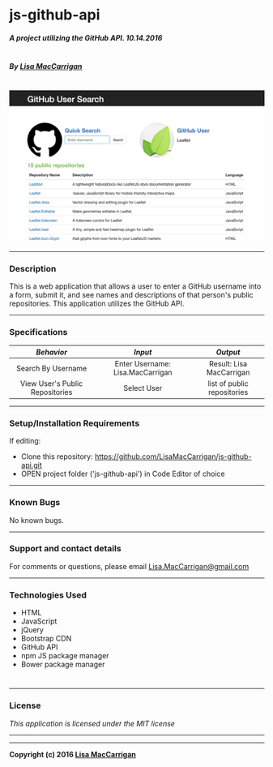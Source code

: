 # **js-github-api**

##### A project utilizing the GitHub API. 10.14.2016
#
##### By [Lisa MacCarrigan](https://github.com/lisamaccarrigan)
#
![screenshot of project main page](img/web-app.png)

----
### **Description**

This is a web application that allows a user to enter a GitHub username into a form, submit it, and see names and descriptions of that person's public repositories. This application utilizes the GitHub API.

----
### **Specifications**
| _Behavior_ | _Input_ | _Output_ |
|:---------------------------------------------------------------------:|:---------------------------------------------------------------------------:|:-------------------------------------------------------------------------------------------------------------------:|
| Search By Username | Enter Username: Lisa.MacCarrigan | Result: Lisa MacCarrigan |
| View User's Public Repositories | Select User | list of public repositories |
----
### **Setup/Installation Requirements**

If editing:
* Clone this repository: https://github.com/LisaMacCarrigan/js-github-api.git
* OPEN project folder ('js-github-api') in Code Editor of choice


----

### **Known Bugs**

No known bugs.

----
### **Support and contact details**

For comments or questions, please email Lisa.MacCarrigan@gmail.com

----
### **Technologies Used**

* HTML
* JavaScript
* jQuery
* Bootstrap CDN
* GitHub API
* npm JS package manager
* Bower package manager
#

----
### **License**

*This application is licensed under the MIT license*

----
----
**Copyright (c) 2016 [Lisa MacCarrigan](https://github.com/lisamaccarrigan)**
